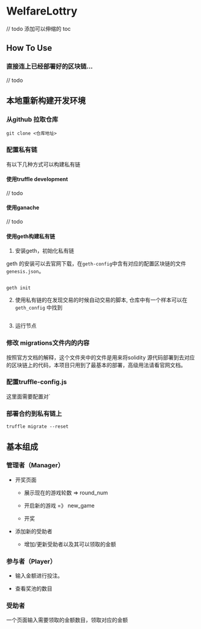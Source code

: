 # WelfareLottry

// todo 添加可以伸缩的 toc 

## How To Use

### 直接连上已经部署好的区块链...
// todo

## 本地重新构建开发环境

### 从github 拉取仓库

```shell
git clone <仓库地址>
```

### 配置私有链

有以下几种方式可以构建私有链

#### 使用truffle development

// todo 

#### 使用ganache 

// todo

#### 使用geth构建私有链

1. 安装geth，初始化私有链

geth 的安装可以去官网下载，在`geth-config`中含有对应的配置区块链的文件`genesis.json`。

``` shell

geth init 

```

2. 使用私有链的在发现交易的时候自动交易的脚本, 仓库中有一个样本可以在 `geth_config` 中找到 

``` js

```

3. 运行节点

### 修改 migrations文件内的内容

按照官方文档的解释，这个文件夹中的文件是用来将solidity 源代码部署到去对应的区块链上的代码，本项目只用到了最基本的部署，高级用法请看官网文档。

### 配置truffle-config.js

这里面需要配置对`

### 部署合约到私有链上

``` shell
truffle migrate --reset
```

### 

## 基本组成

### 管理者（Manager）

- 开奖页面

    - 展示现在的游戏轮数 => round_num
    
    - 开启新的游戏 =》 new_game

    - 开奖

- 添加新的受助者

    - 增加/更新受助者以及其可以领取的金额

### 参与者（Player）

- 输入金额进行投注。

- 查看奖池的数目

### 受助者

一个页面输入需要领取的金额数目，领取对应的金额
